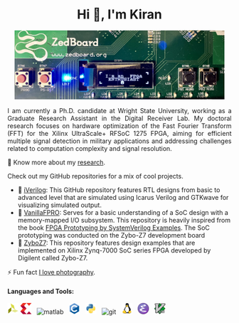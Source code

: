 <h1 align="center">Hi 👋, I'm Kiran</h1>

<p align="center"> <img src="./img/fpga.jpg" alt="24x7fpga" height="155" /></p>


<p style="text-align: justify;">
I am currently a Ph.D. candidate at Wright State University, working as a Graduate Research Assistant in the Digital Receiver Lab. My doctoral research focuses on hardware optimization of the Fast Fourier Transform (FFT) for the Xilinx UltraScale+ RFSoC 1275 FPGA, aiming for efficient multiple signal detection in military applications and addressing challenges related to computation complexity and signal resolution.
</p>

🔬 Know more about my [research](https://24x7fpga.com/research/2024_07_08_10_15_40_research/).

Check out my GitHub repositories for a mix of cool projects.

- 📁 [iVerilog](https://github.com/24x7fpga/iVerilog): This GitHub repository features RTL designs from basic to advanced level that are simulated using Icarus Verilog and GTKwave for visualizing simulated output. 
- 📁 [VanillaFPRO](https://github.com/24x7fpga/VanillaFPRO): Serves for a basic understanding of a SoC design with a memory-mapped I/O subsystem. This repository is heavily inspired from the book [FPGA Prototyping by SystemVerilog Examples](https://www.amazon.com/FPGA-Prototyping-SystemVerilog-Examples-MicroBlaze/dp/1119282667). The SoC prototyping was conducted on the Zybo-Z7 development board
- 📁 [ZyboZ7](https://github.com/24x7fpga/ZyboZ7): This repository features design examples that are implemented on Xilinx Zynq-7000 SoC series FPGA developed by Digilent called Zybo-Z7.

⚡ Fun fact [I love photography](https://instagram.com/negativeparking).



<!-- <h3 align="left">Connect with me:</h3>
<p align="left">
<a href="https://linkedin.com/in/kiran760043" target="blank"><img align="center" src="https://raw.githubusercontent.com/rahuldkjain/github-profile-readme-generator/master/src/images/icons/Social/linked-in-alt.svg" alt="kiran760043" height="30" width="40" /></a>
<a href="https://instagram.com/negativeparking" target="blank"><img align="center" src="https://raw.githubusercontent.com/rahuldkjain/github-profile-readme-generator/master/src/images/icons/Social/instagram.svg" alt="negativeparking" height="30" width="40" /></a>
</p> -->

<h4 align="left">Languages and Tools:</h4>

<p align="left"> 

<a href="https://www.xilinx.com/products/design-tools/vivado.html" style="text-decoration:none"> <img src="./img/vivado.png" alt="vivado" width="25" height="25" style="text-decoration:none" /> </a>  <a style="text-decoration:none">  </a>
<a href="https://www.xilinx.com/video/hardware/getting-started-with-system-generator.html" style="text-decoration:none" target="_blank" rel="noreferrer"> <img src="./img/sysgen.png" alt="sysgen" width="25" height="25" /> </a> &nbsp;
<a href="https://www.mathworks.com/" style="text-decoration:none"  target="_blank" rel="noreferrer"> <img src="https://upload.wikimedia.org/wikipedia/commons/2/21/Matlab_Logo.png" alt="matlab" width="25" height="25" /> </a> &nbsp;
<a href="https://www.cprogramming.com/" style="text-decoration:none"  target="_blank" rel="noreferrer"> <img src="https://raw.githubusercontent.com/devicons/devicon/master/icons/c/c-original.svg" alt="c" width="25" height="25"/> </a> &nbsp;
<a href="https://www.python.org" style="text-decoration:none"  target="_blank" rel="noreferrer"> <img src="https://raw.githubusercontent.com/devicons/devicon/master/icons/python/python-original.svg" alt="python" width="25" height="25"/> </a> &nbsp; 
<a href="https://git-scm.com/" style="text-decoration:none"  target="_blank" rel="noreferrer"> <img src="https://www.vectorlogo.zone/logos/git-scm/git-scm-icon.svg" alt="git" width="25" height="25" /> </a> &nbsp;
<a href="https://www.linux.org/" style="text-decoration:none"  target="_blank" rel="noreferrer"> <img src="https://raw.githubusercontent.com/devicons/devicon/master/icons/linux/linux-original.svg" alt="linux" width="25" height="25" /> </a> &nbsp;
<a href="https://www.gnu.org/software/emacs/" style="text-decoration:none"  target="_blank" rel="noreferrer"> <img src="./img/emacs.png" alt="emacs" width="25" height="25" /> </a> &nbsp;
<a href="https://www.vim.org/" style="text-decoration:none"  target="_blank" rel="noreferrer"> <img src="./img/vim.png" alt="vim" width="25" height="25" /> </a> &nbsp;

</p>

<!-- <p align="left"> <img src="https://komarev.com/ghpvc/?username=24x7fpga&label=Profile%20views&color=0e75b6&style=flat" alt="24x7fpga" /> </p> -->


<!-- <p><img align="left" src="https://github-readme-stats.vercel.app/api/top-langs?username=24x7fpga&show_icons=true&locale=en&layout=compact" alt="24x7fpga" /></p>

<p>&nbsp;<img align="center" src="https://github-readme-stats.vercel.app/api?username=24x7fpga&show_icons=true&locale=en" alt="24x7fpga" /></p>

<p><img align="center" src="https://github-readme-streak-stats.herokuapp.com/?user=24x7fpga&" alt="24x7fpga" /></p> -->

